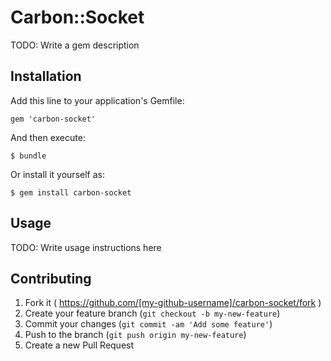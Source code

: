 # Carbon::Socket

TODO: Write a gem description

## Installation

Add this line to your application's Gemfile:

    gem 'carbon-socket'

And then execute:

    $ bundle

Or install it yourself as:

    $ gem install carbon-socket

## Usage

TODO: Write usage instructions here

## Contributing

1. Fork it ( https://github.com/[my-github-username]/carbon-socket/fork )
2. Create your feature branch (`git checkout -b my-new-feature`)
3. Commit your changes (`git commit -am 'Add some feature'`)
4. Push to the branch (`git push origin my-new-feature`)
5. Create a new Pull Request
